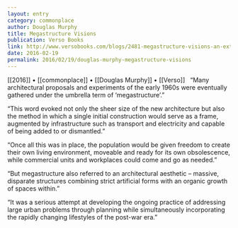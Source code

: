 ```yaml
---
layout: entry
category: commonplace
author: Douglas Murphy
title: Megastructure Visions
publication: Verso Books
link: http://www.versobooks.com/blogs/2481-megastructure-visions-an-extract-from-last-futures
date: 2016-02-19
permalink: 2016/02/19/douglas-murphy-megastructure-visions
---
```


[[2016]] • [[commonplace]] • [[Douglas Murphy]] • [[Verso]]
 
“Many architectural proposals and experiments of the early 1960s were eventually gathered under the umbrella term of ‘megastructure’.”

“This word evoked not only the sheer size of the new architecture but also the method in which a single initial construction would serve as a frame, augmented by infrastructure such as transport and electricity and capable of being added to or dismantled.”

“Once all this was in place, the population would be given freedom to create their own living environment, moveable and ready for its own obsolescence, while commercial units and workplaces could come and go as needed.”

“But megastructure also referred to an architectural aesthetic – massive, disparate structures combining strict artificial forms with an organic growth of spaces within.”

“It was a serious attempt at developing the ongoing practice of addressing large urban problems through planning while simultaneously incorporating the rapidly changing lifestyles of the post-war era.”

